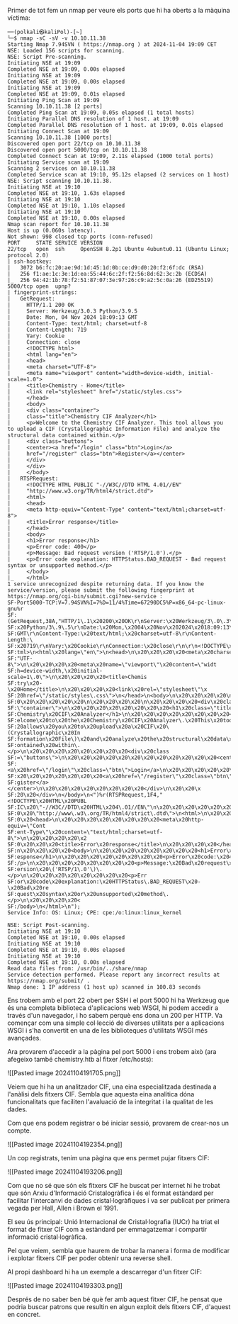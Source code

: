Primer de tot fem un nmap per veure els ports que hi ha oberts a la màquina víctima:

```
──(polkali㉿kaliPol)-[~]
└─$ nmap -sC -sV -v 10.10.11.38         
Starting Nmap 7.94SVN ( https://nmap.org ) at 2024-11-04 19:09 CET
NSE: Loaded 156 scripts for scanning.
NSE: Script Pre-scanning.
Initiating NSE at 19:09
Completed NSE at 19:09, 0.00s elapsed
Initiating NSE at 19:09
Completed NSE at 19:09, 0.00s elapsed
Initiating NSE at 19:09
Completed NSE at 19:09, 0.01s elapsed
Initiating Ping Scan at 19:09
Scanning 10.10.11.38 [2 ports]
Completed Ping Scan at 19:09, 0.05s elapsed (1 total hosts)
Initiating Parallel DNS resolution of 1 host. at 19:09
Completed Parallel DNS resolution of 1 host. at 19:09, 0.01s elapsed
Initiating Connect Scan at 19:09
Scanning 10.10.11.38 [1000 ports]
Discovered open port 22/tcp on 10.10.11.38
Discovered open port 5000/tcp on 10.10.11.38
Completed Connect Scan at 19:09, 2.11s elapsed (1000 total ports)
Initiating Service scan at 19:09
Scanning 2 services on 10.10.11.38
Completed Service scan at 19:10, 95.12s elapsed (2 services on 1 host)
NSE: Script scanning 10.10.11.38.
Initiating NSE at 19:10
Completed NSE at 19:10, 1.63s elapsed
Initiating NSE at 19:10
Completed NSE at 19:10, 1.10s elapsed
Initiating NSE at 19:10
Completed NSE at 19:10, 0.00s elapsed
Nmap scan report for 10.10.11.38
Host is up (0.060s latency).
Not shown: 998 closed tcp ports (conn-refused)
PORT     STATE SERVICE VERSION
22/tcp   open  ssh     OpenSSH 8.2p1 Ubuntu 4ubuntu0.11 (Ubuntu Linux; protocol 2.0)
| ssh-hostkey: 
|   3072 b6:fc:20:ae:9d:1d:45:1d:0b:ce:d9:d0:20:f2:6f:dc (RSA)
|   256 f1:ae:1c:3e:1d:ea:55:44:6c:2f:f2:56:8d:62:3c:2b (ECDSA)
|_  256 94:42:1b:78:f2:51:87:07:3e:97:26:c9:a2:5c:0a:26 (ED25519)
5000/tcp open  upnp?
| fingerprint-strings: 
|   GetRequest: 
|     HTTP/1.1 200 OK
|     Server: Werkzeug/3.0.3 Python/3.9.5
|     Date: Mon, 04 Nov 2024 18:09:13 GMT
|     Content-Type: text/html; charset=utf-8
|     Content-Length: 719
|     Vary: Cookie
|     Connection: close
|     <!DOCTYPE html>
|     <html lang="en">
|     <head>
|     <meta charset="UTF-8">
|     <meta name="viewport" content="width=device-width, initial-scale=1.0">
|     <title>Chemistry - Home</title>
|     <link rel="stylesheet" href="/static/styles.css">
|     </head>
|     <body>
|     <div class="container">
|     class="title">Chemistry CIF Analyzer</h1>
|     <p>Welcome to the Chemistry CIF Analyzer. This tool allows you to upload a CIF (Crystallographic Information File) and analyze the structural data contained within.</p>
|     <div class="buttons">
|     <center><a href="/login" class="btn">Login</a>
|     href="/register" class="btn">Register</a></center>
|     </div>
|     </div>
|     </body>
|   RTSPRequest: 
|     <!DOCTYPE HTML PUBLIC "-//W3C//DTD HTML 4.01//EN"
|     "http://www.w3.org/TR/html4/strict.dtd">
|     <html>
|     <head>
|     <meta http-equiv="Content-Type" content="text/html;charset=utf-8">
|     <title>Error response</title>
|     </head>
|     <body>
|     <h1>Error response</h1>
|     <p>Error code: 400</p>
|     <p>Message: Bad request version ('RTSP/1.0').</p>
|     <p>Error code explanation: HTTPStatus.BAD_REQUEST - Bad request syntax or unsupported method.</p>
|     </body>
|_    </html>
1 service unrecognized despite returning data. If you know the service/version, please submit the following fingerprint at https://nmap.org/cgi-bin/submit.cgi?new-service :
SF-Port5000-TCP:V=7.94SVN%I=7%D=11/4%Time=67290DC5%P=x86_64-pc-linux-gnu%r
SF:(GetRequest,38A,"HTTP/1\.1\x20200\x20OK\r\nServer:\x20Werkzeug/3\.0\.3\
SF:x20Python/3\.9\.5\r\nDate:\x20Mon,\x2004\x20Nov\x202024\x2018:09:13\x20
SF:GMT\r\nContent-Type:\x20text/html;\x20charset=utf-8\r\nContent-Length:\
SF:x20719\r\nVary:\x20Cookie\r\nConnection:\x20close\r\n\r\n<!DOCTYPE\x20h
SF:tml>\n<html\x20lang=\"en\">\n<head>\n\x20\x20\x20\x20<meta\x20charset=\
SF:"UTF-8\">\n\x20\x20\x20\x20<meta\x20name=\"viewport\"\x20content=\"widt
SF:h=device-width,\x20initial-scale=1\.0\">\n\x20\x20\x20\x20<title>Chemis
SF:try\x20-\x20Home</title>\n\x20\x20\x20\x20<link\x20rel=\"stylesheet\"\x
SF:20href=\"/static/styles\.css\">\n</head>\n<body>\n\x20\x20\x20\x20\n\x2
SF:0\x20\x20\x20\x20\x20\n\x20\x20\x20\x20\n\x20\x20\x20\x20<div\x20class=
SF:\"container\">\n\x20\x20\x20\x20\x20\x20\x20\x20<h1\x20class=\"title\">
SF:Chemistry\x20CIF\x20Analyzer</h1>\n\x20\x20\x20\x20\x20\x20\x20\x20<p>W
SF:elcome\x20to\x20the\x20Chemistry\x20CIF\x20Analyzer\.\x20This\x20tool\x
SF:20allows\x20you\x20to\x20upload\x20a\x20CIF\x20\(Crystallographic\x20In
SF:formation\x20File\)\x20and\x20analyze\x20the\x20structural\x20data\x20c
SF:ontained\x20within\.</p>\n\x20\x20\x20\x20\x20\x20\x20\x20<div\x20class
SF:=\"buttons\">\n\x20\x20\x20\x20\x20\x20\x20\x20\x20\x20\x20\x20<center>
SF:<a\x20href=\"/login\"\x20class=\"btn\">Login</a>\n\x20\x20\x20\x20\x20\
SF:x20\x20\x20\x20\x20\x20\x20<a\x20href=\"/register\"\x20class=\"btn\">Re
SF:gister</a></center>\n\x20\x20\x20\x20\x20\x20\x20\x20</div>\n\x20\x20\x
SF:20\x20</div>\n</body>\n<")%r(RTSPRequest,1F4,"<!DOCTYPE\x20HTML\x20PUBL
SF:IC\x20\"-//W3C//DTD\x20HTML\x204\.01//EN\"\n\x20\x20\x20\x20\x20\x20\x2
SF:0\x20\"http://www\.w3\.org/TR/html4/strict\.dtd\">\n<html>\n\x20\x20\x2
SF:0\x20<head>\n\x20\x20\x20\x20\x20\x20\x20\x20<meta\x20http-equiv=\"Cont
SF:ent-Type\"\x20content=\"text/html;charset=utf-8\">\n\x20\x20\x20\x20\x2
SF:0\x20\x20\x20<title>Error\x20response</title>\n\x20\x20\x20\x20</head>\
SF:n\x20\x20\x20\x20<body>\n\x20\x20\x20\x20\x20\x20\x20\x20<h1>Error\x20r
SF:esponse</h1>\n\x20\x20\x20\x20\x20\x20\x20\x20<p>Error\x20code:\x20400<
SF:/p>\n\x20\x20\x20\x20\x20\x20\x20\x20<p>Message:\x20Bad\x20request\x20v
SF:ersion\x20\('RTSP/1\.0'\)\.</p>\n\x20\x20\x20\x20\x20\x20\x20\x20<p>Err
SF:or\x20code\x20explanation:\x20HTTPStatus\.BAD_REQUEST\x20-\x20Bad\x20re
SF:quest\x20syntax\x20or\x20unsupported\x20method\.</p>\n\x20\x20\x20\x20<
SF:/body>\n</html>\n");
Service Info: OS: Linux; CPE: cpe:/o:linux:linux_kernel

NSE: Script Post-scanning.
Initiating NSE at 19:10
Completed NSE at 19:10, 0.00s elapsed
Initiating NSE at 19:10
Completed NSE at 19:10, 0.00s elapsed
Initiating NSE at 19:10
Completed NSE at 19:10, 0.00s elapsed
Read data files from: /usr/bin/../share/nmap
Service detection performed. Please report any incorrect results at https://nmap.org/submit/ .
Nmap done: 1 IP address (1 host up) scanned in 100.83 seconds

```

Ens trobem amb el port 22 obert per SSH i el port 5000 hi ha Werkzeug que és una completa biblioteca d'aplicacions web WSGI, hi podem accedir a través d'un navegador, i ho sabem perquè ens dona un 200 per HTTP. Va començar com una simple col·lecció de diverses utilitats per a aplicacions WSGI i s'ha convertit en una de les biblioteques d'utilitats WSGI més avançades.

Ara provarem d'accedir a la pàgina pel port 5000 i ens trobem això (ara afegeixo també chemistry.htb al fitxer /etc/hosts):

![[Pasted image 20241104191705.png]]

Veiem que hi ha un analitzador CIF, una eina especialitzada destinada a l'anàlisi dels fitxers CIF. Sembla que aquesta eina analítica dóna funcionalitats que faciliten l'avaluació de la integritat i la qualitat de les dades.

Com que ens podem registrar o bé iniciar sessió, provarem de crear-nos un compte.

![[Pasted image 20241104192354.png]]

Un cop registrats, tenim una pàgina que ens permet pujar fitxers CIF:

![[Pasted image 20241104193206.png]]

Com que no sé que són els fitxers CIF he buscat per internet hi he trobat que són Arxiu d'Informació Cristalogràfica i és el format estàndard per facilitar l'intercanvi de dades cristal·logràfiques i va ser publicat per primera vegada per Hall, Allen i Brown el 1991.

El seu ús principal: Unió Internacional de Cristal·lografia (IUCr) ha triat el format de fitxer CIF com a estàndard per emmagatzemar i compartir informació cristal·logràfica. 

Pel que veiem, sembla que haurem de trobar la manera i forma de modificar i explotar fitxers CIF per poder obtenir una reverse shell. 

Al propi dashboard hi ha un exemple a descarregar d'un fitxer CIF:

![[Pasted image 20241104193303.png]]

Després de no saber ben bé què fer amb aquest fitxer CIF, he pensat que podria buscar patrons que resultin en algun exploit dels fitxers CIF, d'aquest en concret.
